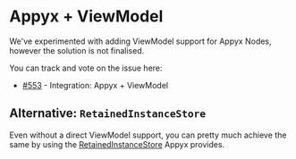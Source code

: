# Appyx + ViewModel

We've experimented with adding ViewModel support for Appyx Nodes, however the solution is not finalised.

You can track and vote on the issue here: 

- [#553](https://github.com/bumble-tech/appyx/issues/553) - Integration: Appyx + ViewModel


## Alternative: `RetainedInstanceStore`

Even without a direct ViewModel support, you can pretty much achieve the same by using the [RetainedInstanceStore](../features/configuration.md) Appyx provides.
